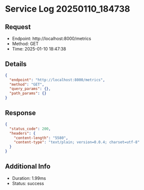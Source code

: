 # Service Log 20250110_184738

## Request
- Endpoint: http://localhost:8000/metrics
- Method: GET
- Time: 2025-01-10 18:47:38

## Details
```json
{
  "endpoint": "http://localhost:8000/metrics",
  "method": "GET",
  "query_params": {},
  "path_params": {}
}
```

## Response
```json
{
  "status_code": 200,
  "headers": {
    "content-length": "5580",
    "content-type": "text/plain; version=0.0.4; charset=utf-8"
  }
}
```

## Additional Info
- Duration: 1.99ms
- Status: success
